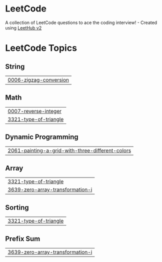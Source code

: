 # LeetCode
A collection of LeetCode questions to ace the coding interview! - Created using [LeetHub v2](https://github.com/arunbhardwaj/LeetHub-2.0)

<!---LeetCode Topics Start-->
# LeetCode Topics
## String
|  |
| ------- |
| [0006-zigzag-conversion](https://github.com/veeeddd/LeetCode/tree/master/0006-zigzag-conversion) |
## Math
|  |
| ------- |
| [0007-reverse-integer](https://github.com/veeeddd/LeetCode/tree/master/0007-reverse-integer) |
| [3321-type-of-triangle](https://github.com/veeeddd/LeetCode/tree/master/3321-type-of-triangle) |
## Dynamic Programming
|  |
| ------- |
| [2061-painting-a-grid-with-three-different-colors](https://github.com/veeeddd/LeetCode/tree/master/2061-painting-a-grid-with-three-different-colors) |
## Array
|  |
| ------- |
| [3321-type-of-triangle](https://github.com/veeeddd/LeetCode/tree/master/3321-type-of-triangle) |
| [3639-zero-array-transformation-i](https://github.com/veeeddd/LeetCode/tree/master/3639-zero-array-transformation-i) |
## Sorting
|  |
| ------- |
| [3321-type-of-triangle](https://github.com/veeeddd/LeetCode/tree/master/3321-type-of-triangle) |
## Prefix Sum
|  |
| ------- |
| [3639-zero-array-transformation-i](https://github.com/veeeddd/LeetCode/tree/master/3639-zero-array-transformation-i) |
<!---LeetCode Topics End-->